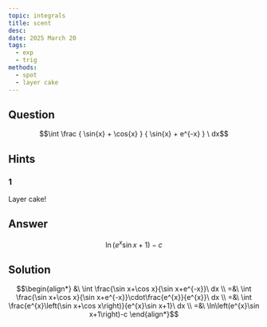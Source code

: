 ```yaml
---
topic: integrals
title: scent
desc: 
date: 2025 March 20
tags:
  - exp
  - trig
methods:
  - spot
  - layer cake
---
```



## Question
```math
\int
  \frac
    { \sin{x} + \cos{x} }
    { \sin{x} + e^{-x} }
\ dx
```


## Hints

### 1
Layer cake!


## Answer
```math
\ln\left(e^{x}\sin x+1\right)-c
```


## Solution

```math
\begin{align*}
  &\ \int \frac{\sin x+\cos x}{\sin x+e^{-x}}\ dx
  \\ =&\ \int \frac{\sin x+\cos x}{\sin x+e^{-x}}\cdot\frac{e^{x}}{e^{x}}\ dx
  \\ =&\ \int \frac{e^{x}\left(\sin x+\cos x\right)}{e^{x}\sin x+1}\ dx
  \\ =&\ \ln\left(e^{x}\sin x+1\right)-c
\end{align*}
```
